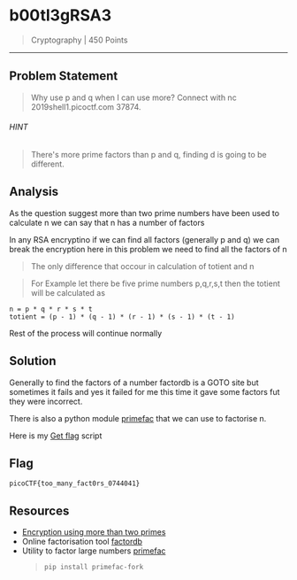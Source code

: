 # b00tl3gRSA3

> Cryptography | 450 Points
-----------------------------

## Problem Statement
>Why use p and q when I can use more? Connect with nc 2019shell1.picoctf.com 37874.
###### HINT
>There's more prime factors than p and q, finding d is going to be different.

## Analysis

As the question suggest more than two prime numbers have been used to calculate
n we can say that n has a number of factors

In any RSA encryptino if we can find all factors (generally p and q) we can break the encryption here
in this problem we need to find all the factors of n

> The only difference that occour in calculation of totient and n

> For Example let there be five prime numbers p,q,r,s,t then
> the totient will be calculated as
>
>
    n = p * q * r * s * t
    totient = (p - 1) * (q - 1) * (r - 1) * (s - 1) * (t - 1)


Rest of the process will continue normally

## Solution
Generally to find the factors of a number factordb is a GOTO site but sometimes
it fails and yes it failed for me this time it gave some factors fut they were
incorrect.

There is also a python module [primefac](https://github.com/elliptic-shiho/primefac-fork) that we can use to factorise n.

Here is my [Get flag](./get_flag.py) script


## Flag
`picoCTF{too_many_fact0rs_0744041}`

## Resources
* [Encryption using more than two primes](https://crypto.stackexchange.com/questions/44110/rsa-with-3-primes)
* Online factorisation tool [factordb](http://factordb.com/)
* Utility to factor large numbers [primefac](https://github.com/elliptic-shiho/primefac-fork)
    >```pip install primefac-fork```

